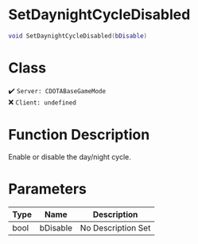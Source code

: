 # SetDaynightCycleDisabled
```lua
void SetDaynightCycleDisabled(bDisable)
```
# Class
✔️ `Server: CDOTABaseGameMode`  
❌ `Client: undefined`  

# Function Description
Enable or disable the day/night cycle.
# Parameters
Type|Name|Description
--|--|--
bool|bDisable|No Description Set
